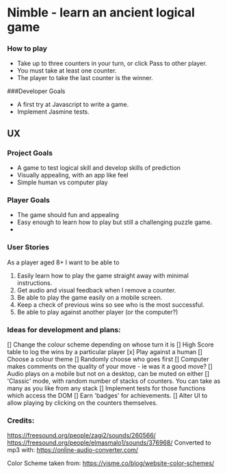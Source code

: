 # Nimble - learn an ancient logical game

### How to play
* Take up to three counters in your turn, or click Pass to other player.
* You must take at least one counter.
* The player to take the last counter is the winner.

###Developer Goals
* A first try at Javascript to write a game.
* Implement Jasmine tests.

## UX
### Project Goals
* A game to test logical skill and develop skills of prediction
* Visually appealing, with an app like feel
* Simple human vs computer play

### Player Goals
* The game should fun and appealing
* Easy enough to learn how to play but still a challenging puzzle game.
* 
### User Stories
As a player aged 8+ I want to be able to
1. Easily learn how to play the game straight away with minimal instructions.
2. Get audio and visual feedback when I remove a counter.
3. Be able to play the game easily on a mobile screen.
4. Keep a check of previous wins so see who is the most successful.
5. Be able to play against another player (or the computer?)


### Ideas for development and plans:


[] Change the colour scheme depending on whose turn it is
[] High Score table to log the wins by a particular player
[x] Play against a human
[] Choose a colour theme
[] Randomly choose who goes first
[] Computer makes comments on the quality of your move - ie was it a good move?
[] Audio plays on a mobile but not on a desktop, can be muted on either
[] 'Classic' mode, with random number of stacks of counters. You can take as many as you like from any stack
[] Implement tests for those functions which access the DOM
[] Earn 'badges' for achievements.
[] Alter UI to allow playing by clicking on the counters themselves.

### Credits:
https://freesound.org/people/zagi2/sounds/260566/
https://freesound.org/people/elmasmalo1/sounds/376968/
Converted to mp3 with: https://online-audio-converter.com/

Color Scheme taken from:
https://visme.co/blog/website-color-schemes/